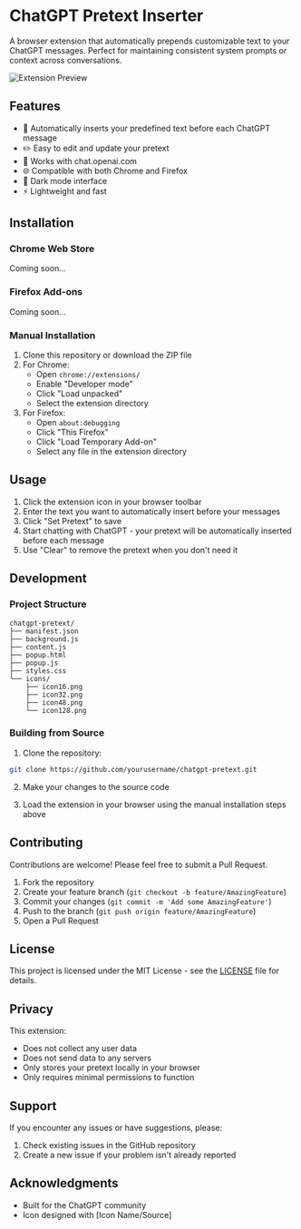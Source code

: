 # ChatGPT Pretext Inserter

A browser extension that automatically prepends customizable text to your ChatGPT messages. Perfect for maintaining consistent system prompts or context across conversations.

![Extension Preview](screenshots/preview.png)

## Features

- 🔄 Automatically inserts your predefined text before each ChatGPT message
- ✏️ Easy to edit and update your pretext
- 🎯 Works with chat.openai.com
- 🌐 Compatible with both Chrome and Firefox
- 🎨 Dark mode interface
- ⚡ Lightweight and fast

## Installation

### Chrome Web Store
Coming soon...

### Firefox Add-ons
Coming soon...

### Manual Installation

1. Clone this repository or download the ZIP file
2. For Chrome:
   - Open `chrome://extensions/`
   - Enable "Developer mode"
   - Click "Load unpacked"
   - Select the extension directory
3. For Firefox:
   - Open `about:debugging`
   - Click "This Firefox"
   - Click "Load Temporary Add-on"
   - Select any file in the extension directory

## Usage

1. Click the extension icon in your browser toolbar
2. Enter the text you want to automatically insert before your messages
3. Click "Set Pretext" to save
4. Start chatting with ChatGPT - your pretext will be automatically inserted before each message
5. Use "Clear" to remove the pretext when you don't need it

## Development

### Project Structure
```
chatgpt-pretext/
├── manifest.json
├── background.js
├── content.js
├── popup.html
├── popup.js
├── styles.css
└── icons/
    ├── icon16.png
    ├── icon32.png
    ├── icon48.png
    └── icon128.png
```

### Building from Source

1. Clone the repository:
```bash
git clone https://github.com/yourusername/chatgpt-pretext.git
```

2. Make your changes to the source code

3. Load the extension in your browser using the manual installation steps above

## Contributing

Contributions are welcome! Please feel free to submit a Pull Request.

1. Fork the repository
2. Create your feature branch (`git checkout -b feature/AmazingFeature`)
3. Commit your changes (`git commit -m 'Add some AmazingFeature'`)
4. Push to the branch (`git push origin feature/AmazingFeature`)
5. Open a Pull Request

## License

This project is licensed under the MIT License - see the [LICENSE](LICENSE) file for details.

## Privacy

This extension:
- Does not collect any user data
- Does not send data to any servers
- Only stores your pretext locally in your browser
- Only requires minimal permissions to function

## Support

If you encounter any issues or have suggestions, please:
1. Check existing issues in the GitHub repository
2. Create a new issue if your problem isn't already reported

## Acknowledgments

- Built for the ChatGPT community
- Icon designed with [Icon Name/Source]
